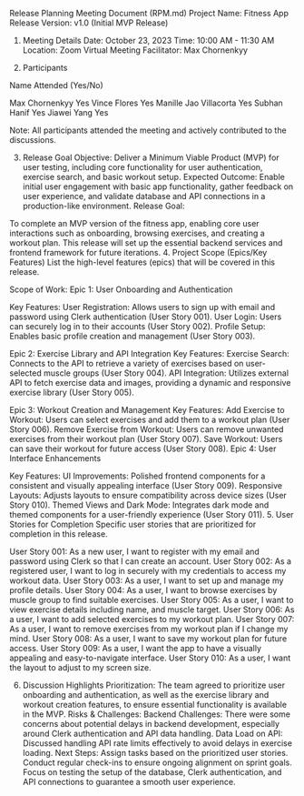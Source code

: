 Release Planning Meeting Document (RPM.md)
Project Name: Fitness App
Release Version: v1.0 (Initial MVP Release)
1. Meeting Details
Date: October 23, 2023
Time: 10:00 AM - 11:30 AM
Location: Zoom Virtual Meeting
Facilitator: Max Chornenkyy

3. Participants

Name	Attended (Yes/No)

Max Chornenkyy Yes 
Vince Flores	Yes 
Manille Jao Villacorta	Yes 
Subhan Hanif	Yes 
Jiawei Yang	Yes 

Note: All participants attended the meeting and actively contributed to the discussions.

3. Release Goal
Objective: Deliver a Minimum Viable Product (MVP) for user testing, including core functionality for user authentication, exercise search, and basic workout setup.
Expected Outcome: Enable initial user engagement with basic app functionality, gather feedback on user experience, and validate database and API connections in a production-like environment.
Release Goal:

To complete an MVP version of the fitness app, enabling core user interactions such as onboarding, browsing exercises, and creating a workout plan. This release will set up the essential backend services and frontend framework for future iterations.
4. Project Scope (Epics/Key Features)
List the high-level features (epics) that will be covered in this release.

Scope of Work:
Epic 1: User Onboarding and Authentication

Key Features:
User Registration: Allows users to sign up with email and password using Clerk authentication (User Story 001).
User Login: Users can securely log in to their accounts (User Story 002).
Profile Setup: Enables basic profile creation and management (User Story 003).

Epic 2: Exercise Library and API Integration
Key Features:
Exercise Search: Connects to the API to retrieve a variety of exercises based on user-selected muscle groups (User Story 004).
API Integration: Utilizes external API to fetch exercise data and images, providing a dynamic and responsive exercise library (User Story 005).

Epic 3: Workout Creation and Management
Key Features:
Add Exercise to Workout: Users can select exercises and add them to a workout plan (User Story 006).
Remove Exercise from Workout: Users can remove unwanted exercises from their workout plan (User Story 007).
Save Workout: Users can save their workout for future access (User Story 008).
Epic 4: User Interface Enhancements

Key Features:
UI Improvements: Polished frontend components for a consistent and visually appealing interface (User Story 009).
Responsive Layouts: Adjusts layouts to ensure compatibility across device sizes (User Story 010).
Themed Views and Dark Mode: Integrates dark mode and themed components for a user-friendly experience (User Story 011).
5. User Stories for Completion
Specific user stories that are prioritized for completion in this release.

User Story 001: As a new user, I want to register with my email and password using Clerk so that I can create an account.
User Story 002: As a registered user, I want to log in securely with my credentials to access my workout data.
User Story 003: As a user, I want to set up and manage my profile details.
User Story 004: As a user, I want to browse exercises by muscle group to find suitable exercises.
User Story 005: As a user, I want to view exercise details including name, and muscle target.
User Story 006: As a user, I want to add selected exercises to my workout plan.
User Story 007: As a user, I want to remove exercises from my workout plan if I change my mind.
User Story 008: As a user, I want to save my workout plan for future access.
User Story 009: As a user, I want the app to have a visually appealing and easy-to-navigate interface.
User Story 010: As a user, I want the layout to adjust to my screen size.

6. Discussion Highlights
Prioritization: The team agreed to prioritize user onboarding and authentication, as well as the exercise library and workout creation features, to ensure essential functionality is available in the MVP.
Risks & Challenges:
Backend Challenges: There were some concerns about potential delays in backend development, especially around Clerk authentication and API data handling.
Data Load on API: Discussed handling API rate limits effectively to avoid delays in exercise loading.
Next Steps:
Assign tasks based on the prioritized user stories.
Conduct regular check-ins to ensure ongoing alignment on sprint goals.
Focus on testing the setup of the database, Clerk authentication, and API connections to guarantee a smooth user experience.

